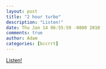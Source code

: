 ```yaml
---
layout: post
title: "2 hour turbo"
description: "Listen!"
date: Thu Jan 14 06:55:59 -0800 2010
comments: true
author: Adam
categories: [bccrrt]
---
```


<p>
<object type="application/x-shockwave-flash" height="129" width="400">
<param name="movie" value="http://boos.audioboo.fm/swf/fullsize_player.swf" />
<param name="scale" value="noscale" />
<param name="salign" value="lt" />
<param name="bgColor" value="#FFFFFF" />
<param name="allowScriptAccess" value="always" />
<param name="wmode" value="window" />
<param name="FlashVars" value="mp3=http%3A%2F%2Faudioboo.fm%2Fboos%2F90720-2-hour-turbo.mp3&amp;mp3Author=adambird&amp;mp3LinkURL=http%3A%2F%2Faudioboo.fm%2Fboos%2F90720-2-hour-turbo&amp;mp3Title=2+hour+turbo&amp;mp3Time=06.56am+14+Jan+2010" /><a href="http://audioboo.fm/boos/90720-2-hour-turbo.mp3">Listen!</a>
</object>
</p>